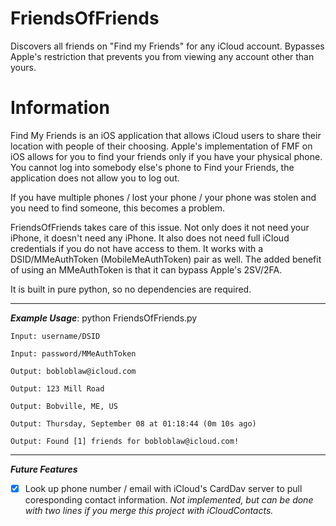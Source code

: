 # FriendsOfFriends
Discovers all friends on "Find my Friends" for any iCloud account. Bypasses Apple's restriction that prevents you from viewing any account other than yours.

# Information

Find My Friends is an iOS application that allows iCloud users to share their location with people of their choosing. Apple's implementation of FMF on iOS allows for you to find your friends only if you have your physical phone. You cannot log into somebody else's phone to Find your Friends, the application does not allow you to log out. 

If you have multiple phones / lost your phone / your phone was stolen and you need to find someone, this becomes a problem. 

FriendsOfFriends takes care of this issue. Not only does it not need your iPhone, it doesn't need any iPhone. It also does not need full iCloud credentials if you do not have access to them. It works with a DSID/MMeAuthToken (MobileMeAuthToken) pair as well. The added benefit of using an MMeAuthToken is that it can bypass Apple's 2SV/2FA.

It is built in pure python, so no dependencies are required.

---

***Example Usage***: python FriendsOfFriends.py

```
Input: username/DSID

Input: password/MMeAuthToken

Output: bobloblaw@icloud.com

Output: 123 Mill Road

Output: Bobville, ME, US

Output: Thursday, September 08 at 01:18:44 (0m 10s ago)

Output: Found [1] friends for bobloblaw@icloud.com!
```

---

***Future Features***

- [x] Look up phone number / email with iCloud's CardDav server to pull coresponding contact information. *Not implemented, but can be done with two lines if you merge this project with iCloudContacts.*
